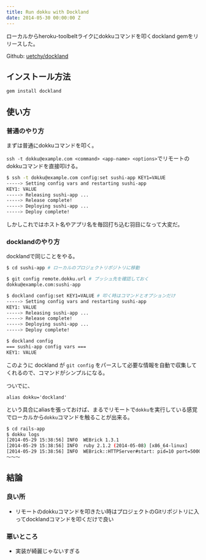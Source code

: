 ```yaml
---
title: Run dokku with Dockland
date: 2014-05-30 00:00:00 Z
---
```


ローカルからheroku-toolbeltライクにdokkuコマンドを叩くdockland gemをリリースした。

Github: [uetchy/dockland](https://github.com/uetchy/dockland)

## インストール方法

```bash
gem install dockland
```

## 使い方

### 普通のやり方

まずは普通にdokkuコマンドを叩く。

`ssh -t dokku@example.com <command> <app-name> <options>`でリモートのdokkuコマンドを直接叩ける。

```bash
$ ssh -t dokku@example.com config:set sushi-app KEY1=VALUE
-----> Setting config vars and restarting sushi-app
KEY1: VALUE
-----> Releasing sushi-app ...
-----> Release complete!
-----> Deploying sushi-app ...
-----> Deploy complete!
```

しかしこれではホスト名やアプリ名を毎回打ち込む羽目になって大変だ。

### docklandのやり方

docklandで同じことをやる。

```bash
$ cd sushi-app # ローカルのプロジェクトリポジトリに移動

$ git config remote.dokku.url # プッシュ先を確認しておく
dokku@example.com:sushi-app

$ dockland config:set KEY1=VALUE # 叩く時はコマンドとオプションだけ
-----> Setting config vars and restarting sushi-app
KEY1: VALUE
-----> Releasing sushi-app ...
-----> Release complete!
-----> Deploying sushi-app ...
-----> Deploy complete!

$ dockland config
=== sushi-app config vars ===
KEY1: VALUE
```

このように dockland が `git config` をパースして必要な情報を自動で収集してくれるので、コマンドがシンプルになる。

ついでに、

```bash:.zshrc
alias dokku='dockland'
```

という具合にaliasを張っておけば、まるでリモートで`dokku`を実行している感覚でローカルから`dokku`コマンドを触ることが出来る。

```bash
$ cd rails-app
$ dokku logs
[2014-05-29 15:38:56] INFO  WEBrick 1.3.1
[2014-05-29 15:38:56] INFO  ruby 2.1.2 (2014-05-08) [x86_64-linux]
[2014-05-29 15:38:56] INFO  WEBrick::HTTPServer#start: pid=10 port=5000
〜〜〜
```

## 結論
### 良い所

- リモートのdokkuコマンドを叩きたい時はプロジェクトのGitリポジトリに入ってdocklandコマンドを叩くだけで良い

### 悪いところ

- 実装が綺麗じゃないすぎる
